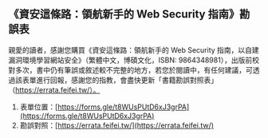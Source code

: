## 《資安這條路：領航新手的 Web Security 指南》勘誤表

親愛的讀者，感謝您購買《資安這條路：領航新手的 Web Security 指南，以自建漏洞環境學習網站安全》（繁體中文，博碩文化，ISBN: 9864348981），出版前校對多次，書中仍有筆誤或敘述較不完整的地方，若您於閱讀中，有任何建議，可透過該表單進行回報，感謝您的指教，會盡快更新「書籍勘誤對照表」（https://errata.feifei.tw/）。

1. 表單位置：[https://forms.gle/t8WUsPUtD6xJ3grPA](https://forms.gle/t8WUsPUtD6xJ3grPA)
2. 勘誤對照：[https://errata.feifei.tw/](https://errata.feifei.tw/)
